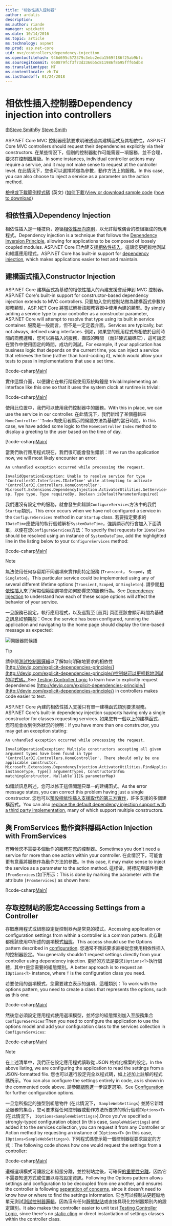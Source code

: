 ```yaml
---
title: "相依性插入控制器"
author: ardalis
description: 
ms.author: riande
manager: wpickett
ms.date: 10/14/2016
ms.topic: article
ms.technology: aspnet
ms.prod: asp.net-core
uid: mvc/controllers/dependency-injection
ms.openlocfilehash: 946d695c572379c3ebc2eda1569f186f25ab9bfc
ms.sourcegitcommit: 060879fcf3f73d2366b5c811986f8695fff65db8
ms.translationtype: MT
ms.contentlocale: zh-TW
ms.lasthandoff: 01/24/2018
---
```

# <a name="dependency-injection-into-controllers"></a><span data-ttu-id="8b969-102">相依性插入控制器</span><span class="sxs-lookup"><span data-stu-id="8b969-102">Dependency injection into controllers</span></span>

<a name="dependency-injection-controllers"></a>

<span data-ttu-id="8b969-103">由[Steve Smith](https://ardalis.com/)</span><span class="sxs-lookup"><span data-stu-id="8b969-103">By [Steve Smith](https://ardalis.com/)</span></span>

<span data-ttu-id="8b969-104">ASP.NET Core MVC 控制器應該要求明確透過其建構函式及其相依性。</span><span class="sxs-lookup"><span data-stu-id="8b969-104">ASP.NET Core MVC controllers should request their dependencies explicitly via their constructors.</span></span> <span data-ttu-id="8b969-105">在某些情況下，個別的控制器動作可能需要一項服務，並不合理，要求在控制器層級。</span><span class="sxs-lookup"><span data-stu-id="8b969-105">In some instances, individual controller actions may require a service, and it may not make sense to request at the controller level.</span></span> <span data-ttu-id="8b969-106">在此情況下，您也可以選擇將做為參數，動作方法上的服務。</span><span class="sxs-lookup"><span data-stu-id="8b969-106">In this case, you can also choose to inject a service as a parameter on the action method.</span></span>

<span data-ttu-id="8b969-107">[檢視或下載範例程式碼](https://github.com/aspnet/Docs/tree/master/aspnetcore/mvc/controllers/dependency-injection/sample) \(英文\) ([如何下載](xref:tutorials/index#how-to-download-a-sample))</span><span class="sxs-lookup"><span data-stu-id="8b969-107">[View or download sample code](https://github.com/aspnet/Docs/tree/master/aspnetcore/mvc/controllers/dependency-injection/sample) ([how to download](xref:tutorials/index#how-to-download-a-sample))</span></span>

## <a name="dependency-injection"></a><span data-ttu-id="8b969-108">相依性插入</span><span class="sxs-lookup"><span data-stu-id="8b969-108">Dependency Injection</span></span>

<span data-ttu-id="8b969-109">相依性插入是一種技術，遵循[相依性反向原則](http://deviq.com/dependency-inversion-principle/)，以允許鬆散偶合的模組組成的應用程式。</span><span class="sxs-lookup"><span data-stu-id="8b969-109">Dependency injection is a technique that follows the [Dependency Inversion Principle](http://deviq.com/dependency-inversion-principle/), allowing for applications to be composed of loosely coupled modules.</span></span> <span data-ttu-id="8b969-110">ASP.NET Core 已內建支援[相依性插入](../../fundamentals/dependency-injection.md)，這讓您更輕鬆地測試和維護應用程式。</span><span class="sxs-lookup"><span data-stu-id="8b969-110">ASP.NET Core has built-in support for [dependency injection](../../fundamentals/dependency-injection.md), which makes applications easier to test and maintain.</span></span>

## <a name="constructor-injection"></a><span data-ttu-id="8b969-111">建構函式插入</span><span class="sxs-lookup"><span data-stu-id="8b969-111">Constructor Injection</span></span>

<span data-ttu-id="8b969-112">ASP.NET Core 建構函式為基礎的相依性插入的內建支援會延伸到 MVC 控制器。</span><span class="sxs-lookup"><span data-stu-id="8b969-112">ASP.NET Core's built-in support for constructor-based dependency injection extends to MVC controllers.</span></span> <span data-ttu-id="8b969-113">只要加入您的控制站做為建構函式參數的服務類型，ASP.NET Core 將嘗試解析該服務容器中使用內建的類型。</span><span class="sxs-lookup"><span data-stu-id="8b969-113">By simply adding a service type to your controller as a constructor parameter, ASP.NET Core will attempt to resolve that type using its built in service container.</span></span> <span data-ttu-id="8b969-114">服務是一般而言，但不是一定定義介面。</span><span class="sxs-lookup"><span data-stu-id="8b969-114">Services are typically, but not always, defined using interfaces.</span></span> <span data-ttu-id="8b969-115">例如，如果您的應用程式有相依於目前時間的商務邏輯，您可以將插入的服務，擷取的時間 （而非硬式編碼它），這可讓您在實作中使用固定的時間，成功的測試。</span><span class="sxs-lookup"><span data-stu-id="8b969-115">For example, if your application has business logic that depends on the current time, you can inject a service that retrieves the time (rather than hard-coding it), which would allow your tests to pass in implementations that use a set time.</span></span>

[!code-csharp[Main](dependency-injection/sample/src/ControllerDI/Interfaces/IDateTime.cs)]


<span data-ttu-id="8b969-116">實作這類介面，以便讓它在執行階段使用系統時鐘是 trivial:</span><span class="sxs-lookup"><span data-stu-id="8b969-116">Implementing an interface like this one so that it uses the system clock at runtime is trivial:</span></span>

[!code-csharp[Main](dependency-injection/sample/src/ControllerDI/Services/SystemDateTime.cs)]


<span data-ttu-id="8b969-117">使用此位置中，我們可以使用我們控制器中的服務。</span><span class="sxs-lookup"><span data-stu-id="8b969-117">With this in place, we can use the service in our controller.</span></span> <span data-ttu-id="8b969-118">在此情況下，我們新增了某個邏輯來`HomeController``Index`向使用者顯示問候語方法為基礎的當日時間。</span><span class="sxs-lookup"><span data-stu-id="8b969-118">In this case, we have added some logic to the `HomeController` `Index` method to display a greeting to the user based on the time of day.</span></span>

[!code-csharp[Main](./dependency-injection/sample/src/ControllerDI/Controllers/HomeController.cs?highlight=8,10,12,17,18,19,20,21,22,23,24,25,26,27,28,29,30&range=1-31,51-52)]

<span data-ttu-id="8b969-119">當我們執行應用程式現在，我們很可能會發生錯誤：</span><span class="sxs-lookup"><span data-stu-id="8b969-119">If we run the application now, we will most likely encounter an error:</span></span>

```
An unhandled exception occurred while processing the request.

InvalidOperationException: Unable to resolve service for type 'ControllerDI.Interfaces.IDateTime' while attempting to activate 'ControllerDI.Controllers.HomeController'.
Microsoft.Extensions.DependencyInjection.ActivatorUtilities.GetService(IServiceProvider sp, Type type, Type requiredBy, Boolean isDefaultParameterRequired)
```

<span data-ttu-id="8b969-120">我們還沒有設定中的服務，就會發生此錯誤`ConfigureServices`方法中的我們`Startup`類別。</span><span class="sxs-lookup"><span data-stu-id="8b969-120">This error occurs when we have not configured a service in the `ConfigureServices` method in our `Startup` class.</span></span> <span data-ttu-id="8b969-121">若要指定要求的`IDateTime`應使用的執行個體解析`SystemDateTime`，強調顯示的行會加入下面清單，以便在您`ConfigureServices`方法：</span><span class="sxs-lookup"><span data-stu-id="8b969-121">To specify that requests for `IDateTime` should be resolved using an instance of `SystemDateTime`, add the highlighted line in the listing below to your `ConfigureServices` method:</span></span>

[!code-csharp[Main](./dependency-injection/sample/src/ControllerDI/Startup.cs?highlight=4&range=26-27,42-44)]

> [!NOTE]
> <span data-ttu-id="8b969-122">無法使用任何存留期不同選項來實作此特定服務 (`Transient`， `Scoped`，或`Singleton`)。</span><span class="sxs-lookup"><span data-stu-id="8b969-122">This particular service could be implemented using any of several different lifetime options (`Transient`, `Scoped`, or `Singleton`).</span></span> <span data-ttu-id="8b969-123">請參閱[相依性插入](../../fundamentals/dependency-injection.md)來了解每個範圍選項會如何影響您的服務行為。</span><span class="sxs-lookup"><span data-stu-id="8b969-123">See [Dependency Injection](../../fundamentals/dependency-injection.md) to understand how each of these scope options will affect the behavior of your service.</span></span>

<span data-ttu-id="8b969-124">一旦服務已設定，執行應用程式，以及巡覽至 [首頁] 頁面應該會顯示時間為基礎之訊息如預期般：</span><span class="sxs-lookup"><span data-stu-id="8b969-124">Once the service has been configured, running the application and navigating to the home page should display the time-based message as expected:</span></span>

![伺服器問候語](dependency-injection/_static/server-greeting.png)

>[!TIP]
> <span data-ttu-id="8b969-126">請參閱[測試控制器邏輯](testing.md)以了解如何明確地要求的相依性[http://deviq.com/explicit-dependencies-principle/](http://deviq.com/explicit-dependencies-principle/)控制站可以更輕鬆地測試的程式碼。</span><span class="sxs-lookup"><span data-stu-id="8b969-126">See [Testing Controller Logic](testing.md) to learn how to explicitly request dependencies [http://deviq.com/explicit-dependencies-principle/](http://deviq.com/explicit-dependencies-principle/) in controllers makes code easier to test.</span></span>

<span data-ttu-id="8b969-127">ASP.NET Core 內建的相依性插入支援只有單一建構函式類別要求服務。</span><span class="sxs-lookup"><span data-stu-id="8b969-127">ASP.NET Core's built-in dependency injection supports having only a single constructor for classes requesting services.</span></span> <span data-ttu-id="8b969-128">如果您有一個以上的建構函式，您可能會收到例外狀況的說明：</span><span class="sxs-lookup"><span data-stu-id="8b969-128">If you have more than one constructor, you may get an exception stating:</span></span>

```
An unhandled exception occurred while processing the request.

InvalidOperationException: Multiple constructors accepting all given argument types have been found in type 'ControllerDI.Controllers.HomeController'. There should only be one applicable constructor.
Microsoft.Extensions.DependencyInjection.ActivatorUtilities.FindApplicableConstructor(Type instanceType, Type[] argumentTypes, ConstructorInfo& matchingConstructor, Nullable`1[]& parameterMap)
```

<span data-ttu-id="8b969-129">如錯誤訊息所述，您可以修正這個問題只單一的建構函式。</span><span class="sxs-lookup"><span data-stu-id="8b969-129">As the error message states, you can correct this problem having just a single constructor.</span></span> <span data-ttu-id="8b969-130">您也可以[預設相依性插入支援取代的第三方實作](../../fundamentals/dependency-injection.md#replacing-the-default-services-container)，許多支援的多個建構函式。</span><span class="sxs-lookup"><span data-stu-id="8b969-130">You can also [replace the default dependency injection support with a third party implementation](../../fundamentals/dependency-injection.md#replacing-the-default-services-container), many of which support multiple constructors.</span></span>

## <a name="action-injection-with-fromservices"></a><span data-ttu-id="8b969-131">與 FromServices 動作資料隱碼</span><span class="sxs-lookup"><span data-stu-id="8b969-131">Action Injection with FromServices</span></span>

<span data-ttu-id="8b969-132">有時候您不需要多個動作的服務在您的控制器。</span><span class="sxs-lookup"><span data-stu-id="8b969-132">Sometimes you don't need a service for more than one action within your controller.</span></span> <span data-ttu-id="8b969-133">在此情況下，可能會更有意義將服務作為動作方法的參數。</span><span class="sxs-lookup"><span data-stu-id="8b969-133">In this case, it may make sense to inject the service as a parameter to the action method.</span></span> <span data-ttu-id="8b969-134">這樣做，將標記與屬性參數`[FromServices]`如下所示：</span><span class="sxs-lookup"><span data-stu-id="8b969-134">This is done by marking the parameter with the attribute `[FromServices]` as shown here:</span></span>

[!code-csharp[Main](./dependency-injection/sample/src/ControllerDI/Controllers/HomeController.cs?highlight=1&range=33-38)]

## <a name="accessing-settings-from-a-controller"></a><span data-ttu-id="8b969-135">存取控制站的設定</span><span class="sxs-lookup"><span data-stu-id="8b969-135">Accessing Settings from a Controller</span></span>

<span data-ttu-id="8b969-136">存取應用程式或組態設定從控制器內是常見的模式。</span><span class="sxs-lookup"><span data-stu-id="8b969-136">Accessing application or configuration settings from within a controller is a common pattern.</span></span> <span data-ttu-id="8b969-137">此存取都應該使用中所述的選項模式[組態](xref:fundamentals/configuration/index)。</span><span class="sxs-lookup"><span data-stu-id="8b969-137">This access should use the Options pattern described in [configuration](xref:fundamentals/configuration/index).</span></span> <span data-ttu-id="8b969-138">您通常不應該要求直接從您使用相依性插入的控制器設定。</span><span class="sxs-lookup"><span data-stu-id="8b969-138">You generally shouldn't request settings directly from your controller using dependency injection.</span></span> <span data-ttu-id="8b969-139">更好的方法是要求`IOptions<T>`執行個體，其中`T`是您需要的組態類別。</span><span class="sxs-lookup"><span data-stu-id="8b969-139">A better approach is to request an `IOptions<T>` instance, where `T` is the configuration class you need.</span></span>

<span data-ttu-id="8b969-140">若要使用的選項模式，您需要建立表示的選項，這種類別：</span><span class="sxs-lookup"><span data-stu-id="8b969-140">To work with the options pattern, you need to create a class that represents the options, such as this one:</span></span>

[!code-csharp[Main](dependency-injection/sample/src/ControllerDI/Model/SampleWebSettings.cs)]

<span data-ttu-id="8b969-141">然後您必須設定應用程式使用選項模型，並將您的組態類別加入至服務集合`ConfigureServices`:</span><span class="sxs-lookup"><span data-stu-id="8b969-141">Then you need to configure the application to use the options model and add your configuration class to the services collection in `ConfigureServices`:</span></span>

[!code-csharp[Main](./dependency-injection/sample/src/ControllerDI/Startup.cs?highlight=3,4,5,6,9,16,19&range=14-44)]

> [!NOTE]
> <span data-ttu-id="8b969-142">在上述清單中，我們正在設定應用程式讀取從 JSON 格式化檔案的設定。</span><span class="sxs-lookup"><span data-stu-id="8b969-142">In the above listing, we are configuring the application to read the settings from a JSON-formatted file.</span></span> <span data-ttu-id="8b969-143">您也可以進行設定完全以程式碼，如上述加上註解的程式碼所示。</span><span class="sxs-lookup"><span data-stu-id="8b969-143">You can also configure the settings entirely in code, as is shown in the commented code above.</span></span> <span data-ttu-id="8b969-144">請參閱[組態](xref:fundamentals/configuration/index)進一步設定選項。</span><span class="sxs-lookup"><span data-stu-id="8b969-144">See [Configuration](xref:fundamentals/configuration/index) for further configuration options.</span></span>

<span data-ttu-id="8b969-145">一旦您所指定的強型別組態物件 (在此情況下， `SampleWebSettings`) 並將它新增至服務的集合，您可要求從任何控制器或動作方法所要求的執行個體`IOptions<T>`(在此情況下， `IOptions<SampleWebSettings>`).</span><span class="sxs-lookup"><span data-stu-id="8b969-145">Once you've specified a strongly-typed configuration object (in this case, `SampleWebSettings`) and added it to the services collection, you can request it from any Controller or Action method by requesting an instance of `IOptions<T>` (in this case, `IOptions<SampleWebSettings>`).</span></span> <span data-ttu-id="8b969-146">下列程式碼會示範一個控制器從要求設定的方式：</span><span class="sxs-lookup"><span data-stu-id="8b969-146">The following code shows how one would request the settings from a controller:</span></span>

[!code-csharp[Main](./dependency-injection/sample/src/ControllerDI/Controllers/SettingsController.cs?highlight=3,5,7&range=7-22)]

<span data-ttu-id="8b969-147">遵循選項模式可讓設定和組態分離，並控制站之後，可確保[的重要性分離](http://deviq.com/separation-of-concerns/)，因為它不需要知道方式或位置以尋找設定資訊。</span><span class="sxs-lookup"><span data-stu-id="8b969-147">Following the Options pattern allows settings and configuration to be decoupled from one another, and ensures the controller is following [separation of concerns](http://deviq.com/separation-of-concerns/), since it doesn't need to know how or where to find the settings information.</span></span> <span data-ttu-id="8b969-148">它也可以控制站更輕鬆地單元測試[測試控制器邏輯](testing.md)，因為沒有任何[靜態黏貼](http://deviq.com/static-cling/)或直接具現化控制器類別內的設定類別。</span><span class="sxs-lookup"><span data-stu-id="8b969-148">It also makes the controller easier to unit test [Testing Controller Logic](testing.md), since there's no [static cling](http://deviq.com/static-cling/) or direct instantiation of settings classes within the controller class.</span></span>
